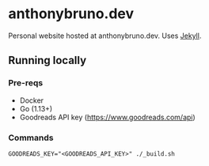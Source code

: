# anthonybruno.dev
Personal website hosted at anthonybruno.dev. Uses 
[Jekyll](https://jekyllrb.com).

## Running locally

### Pre-reqs
- Docker
- Go (1.13+)
- Goodreads API key (https://www.goodreads.com/api)

### Commands
`GOODREADS_KEY="<GOODREADS_API_KEY>" ./_build.sh`


